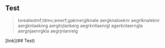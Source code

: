 ## Test
>lorealwdmf;ldmv;amerf;gakmerglknale
aergknaloeknr
>aegrlknaleknr
aergknlaeknrg
>aerglnjlankerg
aegrknllaenrgl
>agerknlaerngla
aergnjaenrgkla
aegrjnlanrelg

[link](## Test)